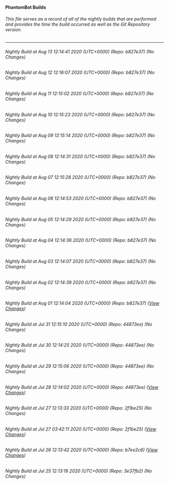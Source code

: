 **PhantomBot Builds**

###### This file serves as a record of all of the nightly builds that are performed and provides the time the build occurred as well as the Git Repository version.
-------------------------------------------------------------------------------------------------------------
###### Nightly Build at Aug 13 12:14:41 2020 (UTC+0000) (Repo: b827e37) (No Changes)
###### Nightly Build at Aug 12 12:16:07 2020 (UTC+0000) (Repo: b827e37) (No Changes)
###### Nightly Build at Aug 11 12:15:02 2020 (UTC+0000) (Repo: b827e37) (No Changes)
###### Nightly Build at Aug 10 12:15:23 2020 (UTC+0000) (Repo: b827e37) (No Changes)
###### Nightly Build at Aug 09 12:15:14 2020 (UTC+0000) (Repo: b827e37) (No Changes)
###### Nightly Build at Aug 08 12:14:31 2020 (UTC+0000) (Repo: b827e37) (No Changes)
###### Nightly Build at Aug 07 12:15:28 2020 (UTC+0000) (Repo: b827e37) (No Changes)
###### Nightly Build at Aug 06 12:14:53 2020 (UTC+0000) (Repo: b827e37) (No Changes)
###### Nightly Build at Aug 05 12:14:29 2020 (UTC+0000) (Repo: b827e37) (No Changes)
###### Nightly Build at Aug 04 12:14:36 2020 (UTC+0000) (Repo: b827e37) (No Changes)
###### Nightly Build at Aug 03 12:14:07 2020 (UTC+0000) (Repo: b827e37) (No Changes)
###### Nightly Build at Aug 02 12:14:39 2020 (UTC+0000) (Repo: b827e37) (No Changes)
###### Nightly Build at Aug 01 12:14:04 2020 (UTC+0000) (Repo: b827e37) ([View Changes](https://github.com/PhantomBot/PhantomBot/compare/44873ee...b827e37))
###### Nightly Build at Jul 31 12:15:10 2020 (UTC+0000) (Repo: 44873ee) (No Changes)
###### Nightly Build at Jul 30 12:14:25 2020 (UTC+0000) (Repo: 44873ee) (No Changes)
###### Nightly Build at Jul 29 12:15:06 2020 (UTC+0000) (Repo: 44873ee) (No Changes)
###### Nightly Build at Jul 28 12:14:02 2020 (UTC+0000) (Repo: 44873ee) ([View Changes](https://github.com/PhantomBot/PhantomBot/compare/2f1be25...44873ee))
###### Nightly Build at Jul 27 12:13:33 2020 (UTC+0000) (Repo: 2f1be25) (No Changes)
###### Nightly Build at Jul 27 03:42:11 2020 (UTC+0000) (Repo: 2f1be25) ([View Changes](https://github.com/PhantomBot/PhantomBot/compare/b7ee2c6...2f1be25))
###### Nightly Build at Jul 26 12:13:42 2020 (UTC+0000) (Repo: b7ee2c6) ([View Changes](https://github.com/PhantomBot/PhantomBot/compare/3e37fb2...b7ee2c6))
###### Nightly Build at Jul 25 12:13:19 2020 (UTC+0000) (Repo: 3e37fb2) (No Changes)
